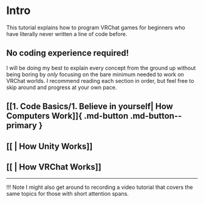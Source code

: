 # Intro

This tutorial explains how to program VRChat games for beginners who have literally never written a line of code before.

## No coding experience required!

I will be doing my best to explain every concept from the ground up without being boring by *only* focusing on the bare minimum needed to work on VRChat worlds.
I recommend reading each section in order, but feel free to skip around and progress at your own pace.

## [[1. Code Basics/1. Believe in yourself| How Computers Work]]{ .md-button .md-button--primary }

## [[ | How Unity Works]]

## [[ | How VRChat Works]]

---
!!! Note
    I might also get around to recording a video tutorial that covers the same topics for those with short attention spans.
